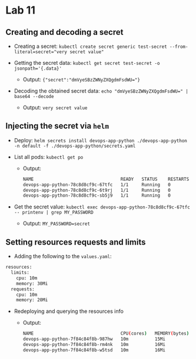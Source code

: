 # Lab 11

## Creating and decoding a secret

- Creating a secret: `kubectl create secret generic test-secret --from-literal=secret="very secret value"`

- Getting the secret data: `kubectl get secret test-secret -o jsonpath='{.data}'`
  - Output: `{"secret":"dmVyeSBzZWNyZXQgdmFsdWU="}`

- Decoding the obtained secret data: `echo "dmVyeSBzZWNyZXQgdmFsdWU=" | base64 --decode`
  - Output: `very secret value`

## Injecting the secret via `helm`

- Deploy: `helm secrets install devops-app-python ./devops-app-python -n default -f ./devops-app-python/secrets.yaml`

- List all pods: `kubectl get po`
  - Output:

    ```sh
    NAME                                 READY   STATUS    RESTARTS   AGE
    devops-app-python-78c8d8cf9c-67tfc   1/1     Running   0          72s
    devops-app-python-78c8d8cf9c-6t9rj   1/1     Running   0          72s
    devops-app-python-78c8d8cf9c-sb5j9   1/1     Running   0          72s
    ```

- Get the secret value: `kubectl exec devops-app-python-78c8d8cf9c-67tfc -- printenv | grep MY_PASSWORD`
  - Output: `MY_PASSWORD=secret`


## Setting resources requests and limits

- Adding the following to the `values.yaml`:

```sh
resources:
  limits:
    cpu: 10m
    memory: 30Mi
  requests:
    cpu: 10m
    memory: 20Mi
```

- Redeploying and querying the resources info
  - Output:

    ```sh
    NAME                                 CPU(cores)   MEMORY(bytes)   
    devops-app-python-7f84c84f8b-987hw   10m          15Mi            
    devops-app-python-7f84c84f8b-rm4nk   10m          16Mi            
    devops-app-python-7f84c84f8b-w5tsd   10m          16Mi
    ```
